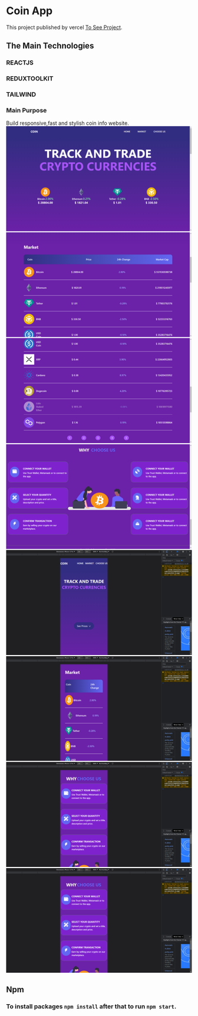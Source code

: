 # Coin App

This project published by vercel [To See Project](https://coin-app-seven.vercel.app/).

## The Main Technologies 

### REACTJS 
### REDUXTOOLKIT
### TAILWIND

### Main Purpose

Build responsive,fast and stylish coin info website.
![Project Images](https://raw.githubusercontent.com/tugcan-kartal/COIN-APP/main/src/static/1439.png)
![Project Images](https://raw.githubusercontent.com/tugcan-kartal/COIN-APP/main/src/static/1440.png)
![Project Images](https://raw.githubusercontent.com/tugcan-kartal/COIN-APP/main/src/static/1441.png)
![Project Images](https://raw.githubusercontent.com/tugcan-kartal/COIN-APP/main/src/static/1442.png)
![Project Images](https://raw.githubusercontent.com/tugcan-kartal/COIN-APP/main/src/static/1443.png)
![Project Images](https://raw.githubusercontent.com/tugcan-kartal/COIN-APP/main/src/static/1444.png)
![Project Images](https://raw.githubusercontent.com/tugcan-kartal/COIN-APP/main/src/static/1445.png)
![Project Images](https://raw.githubusercontent.com/tugcan-kartal/COIN-APP/main/src/static/1445.png)

## Npm

### To install packages `npm install` after that to run `npm start`.
